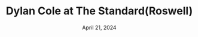 ---
title: Dylan Cole at The Standard(Roswell)
date: April 21, 2024
startTime:
endTime:
isTicketLink:
ticketLink:
---